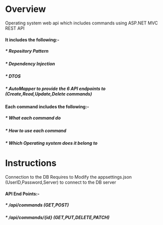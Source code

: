 # Overview

Operating system web api which includes commands using ASP.NET MVC REST API

#### It includes the following:-
##### * Repository Pattern
##### * Dependency Injection
##### * DTOS
##### * AutoMapper to provide the 6 API endpoints to (Create,Read,Update,Delete commands)

#### Each command includes the following:-
##### * What each command do
##### * How to use each command
##### * Which Operating system does it belong to


# Instructions

Connection to the DB Requires to Modify the appsettings.json (UserID,Password,Server) to connect to the DB server

#### API End Points:-
##### * /api/commands (GET,POST)
##### * /api/commands/{id} (GET,PUT,DELETE,PATCH)
